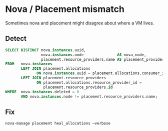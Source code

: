 # Nova / Placement mismatch

Sometimes nova and placement might disagree about where a VM lives.

## Detect

````SQL
SELECT DISTINCT nova.instances.uuid,
                nova.instances.node               AS nova_node,
                placement.resource_providers.name AS placement_provider
FROM   nova.instances
       LEFT JOIN placement.allocations
              ON nova.instances.uuid = placement.allocations.consumer_id
       LEFT JOIN placement.resource_providers
              ON placement.allocations.resource_provider_id =
                 placement.resource_providers.id
WHERE  nova.instances.deleted = 0
       AND nova.instances.node != placement.resource_providers.name;  
````

## Fix

````bash
nova-manage placement heal_allocations –verbose
````
